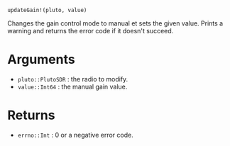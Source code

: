 ```
updateGain!(pluto, value)
```

Changes the gain control mode to manual et sets the given value. Prints a warning and returns the error code if it doesn't succeed.

# Arguments

  * `pluto::PlutoSDR` : the radio to modify.
  * `value::Int64` : the manual gain value.

# Returns

  * `errno::Int` : 0 or a negative error code.
